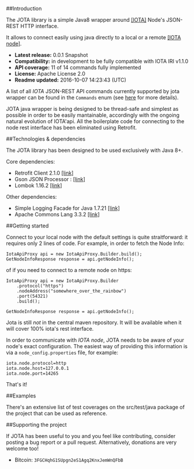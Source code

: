 ##Introduction

The JOTA library is a simple Java8 wrapper around [[IOTA]](http://www.iotatoken.com/) Node's JSON-REST HTTP interface.

It allows to connect easily using java directly to a local or a remote [[IOTA node]](https://iota.readme.io/docs/syncing-to-the-network).

* **Latest release:** 0.0.1 Snapshot
* **Compatibility:** in development to be fully compatible with IOTA IRI v1.1.0
* **API coverage:** 11 of 14 commands fully implemented
* **License:** Apache License 2.0 
* **Readme updated:** 2016-10-07 14:23:43 (UTC)

A list of all *IOTA* JSON-REST API commands currently supported by jota wrapper can be found in the `Commands` enum (see [here](https://github.com/davassi/JOTA/blob/master/src/main/java/jota/IotaAPICommands.java) for more details).

JOTA java wrapper is being designed to be thread-safe and simplest as possible in order to be easily mantainable, accordingly with the ongoing natural evolution of IOTA'api.
All the boilerplate code for connecting to the node rest interface has been eliminated using Retrofit.

##Technologies & dependencies

The JOTA library has been designed to be used exclusively with Java 8+.

Core dependencies:
* Retrofit Client 2.1.0 [[link]](https://square.github.io/retrofit/)
* Gson JSON Processor : [[link]](https://github.com/google/gson)
* Lombok 1.16.2 [[link]](https://github.com/rzwitserloot/lombok)

Other dependencies:
* Simple Logging Facade for Java 1.7.21 [[link]](http://www.slf4j.org/)
* Apache Commons Lang 3.3.2 [[link]](http://commons.apache.org/proper/commons-lang/)


##Getting started <a name="getting-started"></a>

Connect to your local node with the default settings is quite straitforward: it requires only 2 lines of code. For example, in order to fetch the Node Info:

	IotaApiProxy api = new IotaApiProxy.Builder.build();
	GetNodeInfoResponse response = api.getNodeInfo();

of if you need to connect to a remote node on https:

	IotaApiProxy api = new IotaApiProxy.Builder 
		.protocol("https")
		.nodeAddress("somewhere_over_the_rainbow")
		.port(54321) 
		.build();
	
	GetNodeInfoResponse response = api.getNodeInfo();

Jota is still *not* in the central maven repository. It will be available when it will cover 100% iota's rest interface.

In order to communicate with *IOTA node*, JOTA needs to be aware of your node's exact configuration. The easiest way of providing this information is via a `node_config.properties` file, for example:


    iota.node.protocol=http
    iota.node.host=127.0.0.1
    iota.node.port=14265

That's it!
	
##Examples

There's an extensive list of test coverages on the src/test/java package of the project that can be used as reference.

##Supporting the project

If JOTA has been useful to you and you feel like contributing, consider posting a bug report or a pull request. Alternatively, donations are very welcome too!

* Bitcoin: `3FGCHqhG1SUpgn2eS1Agq2KnxJemWnQFbB`


